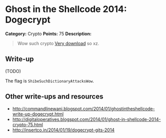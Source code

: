 # Ghost in the Shellcode 2014: Dogecrypt

**Category:** Crypto
**Points:** 75
**Description:**

> Wow such crypto [Very download](https://github.com/ctfs/write-ups/blob/master/ghost-in-the-shellcode-2014/dogecrypt/dogecrypt-b36f587051faafc444417eb10dd47b0f30a52a0b) so xz.

## Write-up

(TODO)

The flag is `ShibeSuchDictionaryAttacksWow`.

## Other write-ups and resources

* <http://commandlinewani.blogspot.com/2014/01/ghostintheshellcode-write-up-dogecrypt.html>
* <http://digitaloperatives.blogspot.com/2014/01/ghost-in-shellcode-2014-crypto-75.html>
* <http://insertco.in/2014/01/19/dogecrypt-gits-2014>
